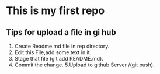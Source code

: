 # This is my first repo

## Tips for upload a file in gi hub

1. Create Readme.md file in rep directory.
2. Edit this File,add some text in it.
3. Stage that file (git add README.md).
4. Commit the change.
5.Upload to github Server /(git push).

